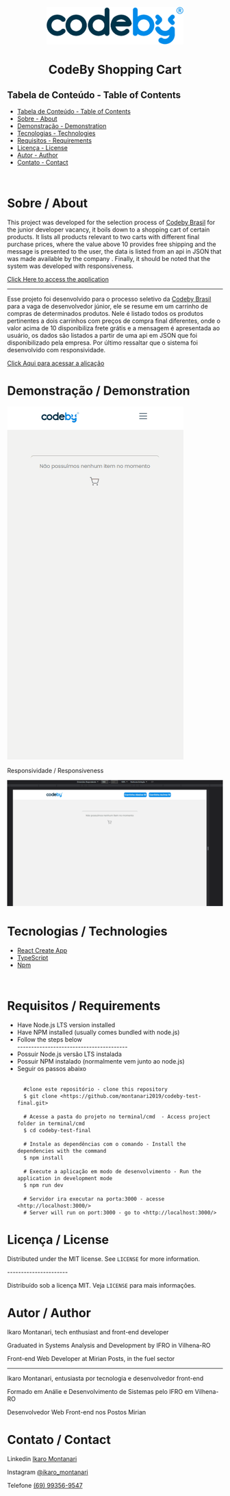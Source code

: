 
<div align="center">
    <img style="width: 320px"  src="./public/logo_codeby.png" />
</div>
<h1 align="center" >CodeBy Shopping Cart</h1 >


<h2 style="" >Tabela de Conteúdo - Table of Contents</h2>

<ul>
   <li><a href="#tabela">Tabela de Conteúdo - Table of Contents</a></li>
   <li><a href="#sobre">Sobre - About</a></li>
   <li><a href="#demonstração">Demonstração - Demonstration</a></li>
   <li><a href="#tecnologias">Tecnologias - Technologies</a></li>
   <li><a href="#requisitos">Requisitos - Requirements</a></li>
   <li><a href="#licença">Licença - License</a></li>
   <li><a href="#autor">Autor - Author</a></li>
   <li><a href="#contato">Contato - Contact</a></li>
</ul>

</br>


# Sobre / About
<p dir="auto">This project was developed for the selection process of <a target="_blank" href="https://codeby.global/">Codeby Brasil</a> for the junior developer vacancy, it boils down to a shopping cart of certain products. It lists all products relevant to two carts with different final purchase prices, where the value above 10 provides free shipping and the message is presented to the user, the data is listed from an api in JSON that was made available by the company . Finally, it should be noted that the system was developed with responsiveness.</p>

<p> <a target="_blank" href="https://codeby-test-final.herokuapp.com/">Click Here to access the application</a> </p>

---------------------------------------------------------------

<p dir="auto">Esse projeto foi desenvolvido para o processo seletivo da <a target="_blank" href="https://codeby.global/">Codeby Brasil</a> para a vaga de desenvolvedor júnior, ele se resume em um carrinho de compras de determinados produtos. Nele é listado todos os produtos pertinentes a dois carrinhos com preços de compra final diferentes, onde o valor acima de 10 disponibiliza frete grátis e a mensagem é apresentada ao usuário, os dados são listados a partir de uma api em JSON que foi disponibilizado pela empresa. Por último ressaltar que o sistema foi desenvolvido com responsividade.</p>


<p> <a target="_blank" href="https://codeby-test-final.herokuapp.com/">Click Aqui para acessar a alicação</a> </p>


# Demonstração / Demonstration

<img style="" src="./public/test-mobile.gif" />

</br>

<p>Responsividade / Responsiveness</p>
<img style="" src="./public/test-responsive.gif" />

</br>

# Tecnologias / Technologies

<ul>
   <li>
    <a target="_blank" href="https://create-react-app.dev/">React Create App</a>
     
   </li>
   <li>
        <a  target="_blank"href="https://www.typescriptlang.org/">TypeScript</a>
        
   </li>
   <li>
    <a target="_blank" href="https://www.npmjs.com/">Npm</a>
    
</ul>


</br>

# Requisitos / Requirements

<ul>
  
   <li>Have Node.js LTS version installed</li>
   <li>Have NPM installed (usually comes bundled with node.js)</li>
   <li>Follow the steps below</li>
    ----------------------------------------
   <li>Possuir Node.js versão LTS instalada</li>
   <li>Possuir NPM instalado (normalmente vem junto ao node.js)</li>
   <li>Seguir os passos abaixo</li>
   
 <br/>

      #clone este repositório - clone this repository
      $ git clone <https://github.com/montanari2019/codeby-test-final.git>

      # Acesse a pasta do projeto no terminal/cmd  - Access project folder in terminal/cmd
      $ cd codeby-test-final

      # Instale as dependências com o comando - Install the dependencies with the command
      $ npm install

      # Execute a aplicação em modo de desenvolvimento - Run the application in development mode
      $ npm run dev 

      # Servidor ira executar na porta:3000 - acesse <http://localhost:3000/>
      # Server will run on port:3000 - go to <http://localhost:3000/>

</ul>

# Licença / License

<p dir="auto">Distributed under the MIT license. See <code>LICENSE</code> for more information.</p>
----------------------
<p dir="auto">Distribuído sob a licença MIT. Veja <code>LICENSE</code> para mais informações.</p>

# Autor / Author


    
<p dir="auto">Ikaro Montanari, tech enthusiast and front-end developer</p>
<p dir="auto">Graduated in Systems Analysis and Development by IFRO in Vilhena-RO</p>
<p dir="auto">Front-end Web Developer at Mirian Posts, in the fuel sector</p>

---------------------------------------------

<p dir="auto">Ikaro Montanari, entusiasta por tecnologia e desenvolvedor front-end</p>
<p dir="auto">Formado em Análie e Desenvolvimento de Sistemas pelo IFRO em Vilhena-RO</p>
<p dir="auto">Desenvolvedor Web Front-end nos Postos Mirian</p>



# Contato / Contact

<p>Linkedin <a target="_blank" href="https://www.linkedin.com/in/ikaro-montanari-5aa120208/">Ikaro Montanari</a> </p>
<p>Instagram  <a target="_blank" href="https://www.instagram.com/ikaro.montanari/">@ikaro_montanari</a> </p>
<p>Telefone <a target="_blank" href="https://api.whatsapp.com/send?phone=5569993569547&text=Ol%C3%A1%20ikaro">(69) 99356-9547</a> </p>
